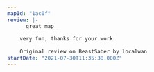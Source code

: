 ```yaml
---
mapId: "1ac0f"
review: |-
    __great map__
    
    very fun, thanks for your work
    
    Original review on BeastSaber by localwan
startDate: "2021-07-30T11:35:38.000Z"
---
```

